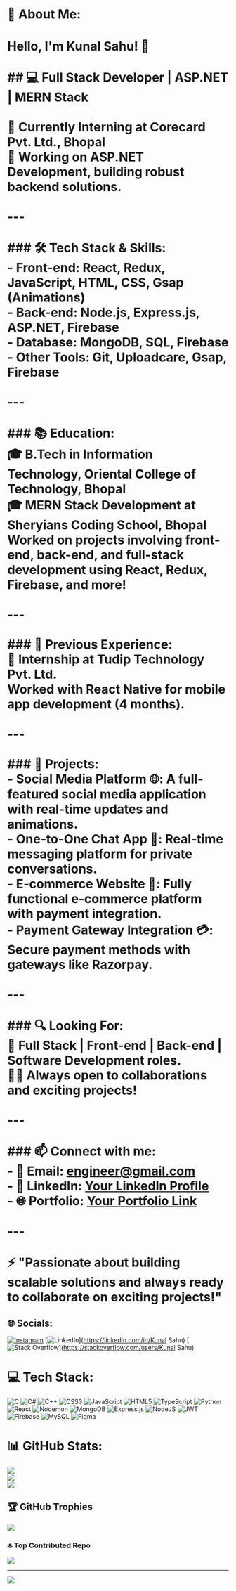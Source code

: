 # 💫 About Me:
# Hello, I'm Kunal Sahu! 👋<br><br>## 💻 Full Stack Developer | ASP.NET | MERN Stack<br><br>🚀 **Currently Interning at Corecard Pvt. Ltd., Bhopal**  <br>🔧 Working on ASP.NET Development, building robust backend solutions.<br><br>---<br><br>### 🛠 **Tech Stack & Skills**:<br>- **Front-end**: React, Redux, JavaScript, HTML, CSS, Gsap (Animations)<br>- **Back-end**: Node.js, Express.js, ASP.NET, Firebase<br>- **Database**: MongoDB, SQL, Firebase<br>- **Other Tools**: Git, Uploadcare, Gsap, Firebase<br><br>---<br><br>### 📚 **Education**:<br>🎓 B.Tech in Information Technology, Oriental College of Technology, Bhopal  <br>🎓 **MERN Stack Development** at Sheryians Coding School, Bhopal  <br>Worked on projects involving **front-end**, **back-end**, and **full-stack** development using React, Redux, Firebase, and more!<br><br>---<br><br>### 🏢 **Previous Experience**:<br>🔧 **Internship at Tudip Technology Pvt. Ltd.**  <br>Worked with **React Native** for mobile app development (4 months).<br><br>---<br><br>### 🚀 **Projects**:<br>- **Social Media Platform** 🌐: A full-featured social media application with real-time updates and animations.<br>- **One-to-One Chat App** 💬: Real-time messaging platform for private conversations.<br>- **E-commerce Website** 🛒: Fully functional e-commerce platform with payment integration.<br>- **Payment Gateway Integration** 💳: Secure payment methods with gateways like Razorpay.<br><br>---<br><br>### 🔍 **Looking For**:<br>🔗 Full Stack | Front-end | Back-end | Software Development roles.  <br>👨‍💻 Always open to collaborations and exciting projects!<br><br>---<br><br>### 📫 **Connect with me**:<br>- 📧 Email: [engineer@gmail.com](mailto:engineer@gmail.com)  <br>- 🔗 LinkedIn: [Your LinkedIn Profile](https://linkedin.com/in/yourprofile)  <br>- 🌐 Portfolio: [Your Portfolio Link](https://yourportfolio.com)<br><br>---<br><br>⚡ "Passionate about building scalable solutions and always ready to collaborate on exciting projects!"  <br>


## 🌐 Socials:
[![Instagram](https://img.shields.io/badge/Instagram-%23E4405F.svg?logo=Instagram&logoColor=white)](https://instagram.com/kunal_babita_sahu) [![LinkedIn](https://img.shields.io/badge/LinkedIn-%230077B5.svg?logo=linkedin&logoColor=white)](https://linkedin.com/in/Kunal Sahu) [![Stack Overflow](https://img.shields.io/badge/-Stackoverflow-FE7A16?logo=stack-overflow&logoColor=white)](https://stackoverflow.com/users/Kunal Sahu) 

# 💻 Tech Stack:
![C](https://img.shields.io/badge/c-%2300599C.svg?style=for-the-badge&logo=c&logoColor=white) ![C#](https://img.shields.io/badge/c%23-%23239120.svg?style=for-the-badge&logo=csharp&logoColor=white) ![C++](https://img.shields.io/badge/c++-%2300599C.svg?style=for-the-badge&logo=c%2B%2B&logoColor=white) ![CSS3](https://img.shields.io/badge/css3-%231572B6.svg?style=for-the-badge&logo=css3&logoColor=white) ![JavaScript](https://img.shields.io/badge/javascript-%23323330.svg?style=for-the-badge&logo=javascript&logoColor=%23F7DF1E) ![HTML5](https://img.shields.io/badge/html5-%23E34F26.svg?style=for-the-badge&logo=html5&logoColor=white) ![TypeScript](https://img.shields.io/badge/typescript-%23007ACC.svg?style=for-the-badge&logo=typescript&logoColor=white) ![Python](https://img.shields.io/badge/python-3670A0?style=for-the-badge&logo=python&logoColor=ffdd54) ![React](https://img.shields.io/badge/react-%2320232a.svg?style=for-the-badge&logo=react&logoColor=%2361DAFB) ![Nodemon](https://img.shields.io/badge/NODEMON-%23323330.svg?style=for-the-badge&logo=nodemon&logoColor=%BBDEAD) ![MongoDB](https://img.shields.io/badge/MongoDB-%234ea94b.svg?style=for-the-badge&logo=mongodb&logoColor=white) ![Express.js](https://img.shields.io/badge/express.js-%23404d59.svg?style=for-the-badge&logo=express&logoColor=%2361DAFB) ![NodeJS](https://img.shields.io/badge/node.js-6DA55F?style=for-the-badge&logo=node.js&logoColor=white) ![JWT](https://img.shields.io/badge/JWT-black?style=for-the-badge&logo=JSON%20web%20tokens) ![Firebase](https://img.shields.io/badge/firebase-a08021?style=for-the-badge&logo=firebase&logoColor=ffcd34) ![MySQL](https://img.shields.io/badge/mysql-4479A1.svg?style=for-the-badge&logo=mysql&logoColor=white) ![Figma](https://img.shields.io/badge/figma-%23F24E1E.svg?style=for-the-badge&logo=figma&logoColor=white)
# 📊 GitHub Stats:
![](https://github-readme-stats.vercel.app/api?username=Kunalsahuji&theme=dark&hide_border=false&include_all_commits=true&count_private=true)<br/>
![](https://github-readme-streak-stats.herokuapp.com/?user=Kunalsahuji&theme=dark&hide_border=false)<br/>
![](https://github-readme-stats.vercel.app/api/top-langs/?username=Kunalsahuji&theme=dark&hide_border=false&include_all_commits=true&count_private=true&layout=compact)

## 🏆 GitHub Trophies
![](https://github-profile-trophy.vercel.app/?username=Kunalsahuji&theme=radical&no-frame=false&no-bg=true&margin-w=4)

### 🔝 Top Contributed Repo
![](https://github-contributor-stats.vercel.app/api?username=Kunalsahuji&limit=5&theme=dark&combine_all_yearly_contributions=true)

---
[![](https://visitcount.itsvg.in/api?id=Kunalsahuji&icon=0&color=0)](https://visitcount.itsvg.in)

<!-- Proudly created with GPRM ( https://gprm.itsvg.in ) -->
